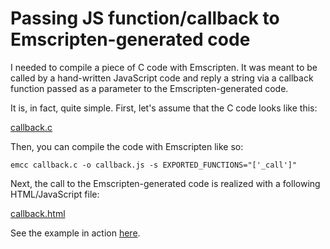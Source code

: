 Passing JS function/callback to Emscripten-generated code
=========================================================

I needed to compile a piece of C code with Emscripten. It was meant to be called
by a hand-written JavaScript code and reply a string via a callback function
passed as a parameter to the Emscripten-generated code.

It is, in fact, quite simple. First, let's assume that the C code looks like this:

[callback.c](callback.c)

Then, you can compile the code with Emscripten like so:

    emcc callback.c -o callback.js -s EXPORTED_FUNCTIONS="['_call']" 

Next, the call to the Emscripten-generated code is realized with
a following HTML/JavaScript file:

[callback.html](callback.html)

See the example in action [here](https://rawgit.com/altermarkive/Emscripten-Callback/master/callback.html).